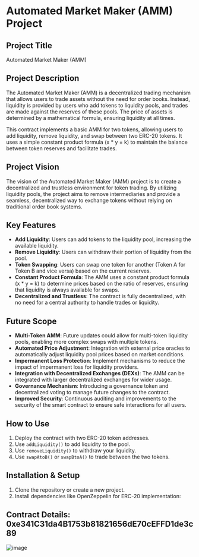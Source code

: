 # Automated Market Maker (AMM) Project

## Project Title
Automated Market Maker (AMM)

## Project Description
The Automated Market Maker (AMM) is a decentralized trading mechanism that allows users to trade assets without the need for order books. Instead, liquidity is provided by users who add tokens to liquidity pools, and trades are made against the reserves of these pools. The price of assets is determined by a mathematical formula, ensuring liquidity at all times.

This contract implements a basic AMM for two tokens, allowing users to add liquidity, remove liquidity, and swap between two ERC-20 tokens. It uses a simple constant product formula (x * y = k) to maintain the balance between token reserves and facilitate trades.

## Project Vision
The vision of the Automated Market Maker (AMM) project is to create a decentralized and trustless environment for token trading. By utilizing liquidity pools, the project aims to remove intermediaries and provide a seamless, decentralized way to exchange tokens without relying on traditional order book systems.

## Key Features
- **Add Liquidity**: Users can add tokens to the liquidity pool, increasing the available liquidity.
- **Remove Liquidity**: Users can withdraw their portion of liquidity from the pool.
- **Token Swapping**: Users can swap one token for another (Token A for Token B and vice versa) based on the current reserves.
- **Constant Product Formula**: The AMM uses a constant product formula (x * y = k) to determine prices based on the ratio of reserves, ensuring that liquidity is always available for swaps.
- **Decentralized and Trustless**: The contract is fully decentralized, with no need for a central authority to handle trades or liquidity.

## Future Scope
- **Multi-Token AMM**: Future updates could allow for multi-token liquidity pools, enabling more complex swaps with multiple tokens.
- **Automated Price Adjustment**: Integration with external price oracles to automatically adjust liquidity pool prices based on market conditions.
- **Impermanent Loss Protection**: Implement mechanisms to reduce the impact of impermanent loss for liquidity providers.
- **Integration with Decentralized Exchanges (DEXs)**: The AMM can be integrated with larger decentralized exchanges for wider usage.
- **Governance Mechanism**: Introducing a governance token and decentralized voting to manage future changes to the contract.
- **Improved Security**: Continuous auditing and improvements to the security of the smart contract to ensure safe interactions for all users.

## How to Use
1. Deploy the contract with two ERC-20 token addresses.
2. Use `addLiquidity()` to add liquidity to the pool.
3. Use `removeLiquidity()` to withdraw your liquidity.
4. Use `swapAtoB()` or `swapBtoA()` to trade between the two tokens.

## Installation & Setup
1. Clone the repository or create a new project.
2. Install dependencies like OpenZeppelin for ERC-20 implementation:

## Contract Details: 0xe341C31da4B1753b81821656dE70cEFFD1de3c89
![image](https://github.com/user-attachments/assets/c8057b47-b40e-4dd5-a67e-8255dc782c74)
